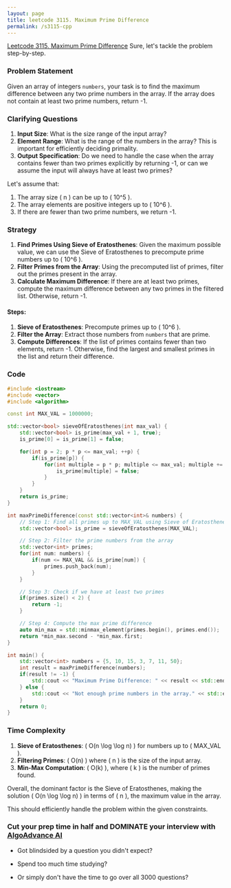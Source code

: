 ```yaml
---
layout: page
title: leetcode 3115. Maximum Prime Difference
permalink: /s3115-cpp
---
```

[Leetcode 3115. Maximum Prime Difference](https://algoadvance.github.io/algoadvance/l3115)
Sure, let's tackle the problem step-by-step.

### Problem Statement
Given an array of integers `numbers`, your task is to find the maximum difference between any two prime numbers in the array. If the array does not contain at least two prime numbers, return -1.

### Clarifying Questions
1. **Input Size**: What is the size range of the input array?
2. **Element Range**: What is the range of the numbers in the array? This is important for efficiently deciding primality.
3. **Output Specification**: Do we need to handle the case when the array contains fewer than two primes explicitly by returning -1, or can we assume the input will always have at least two primes?

Let's assume that:
1. The array size \( n \) can be up to \( 10^5 \).
2. The array elements are positive integers up to \( 10^6 \).
3. If there are fewer than two prime numbers, we return -1.

### Strategy
1. **Find Primes Using Sieve of Eratosthenes**: Given the maximum possible value, we can use the Sieve of Eratosthenes to precompute prime numbers up to \( 10^6 \).
2. **Filter Primes from the Array**: Using the precomputed list of primes, filter out the primes present in the array.
3. **Calculate Maximum Difference**: If there are at least two primes, compute the maximum difference between any two primes in the filtered list. Otherwise, return -1.

#### Steps:
1. **Sieve of Eratosthenes**: Precompute primes up to \( 10^6 \).
2. **Filter the Array**: Extract those numbers from `numbers` that are prime.
3. **Compute Differences**: If the list of primes contains fewer than two elements, return -1. Otherwise, find the largest and smallest primes in the list and return their difference.

### Code
```cpp
#include <iostream>
#include <vector>
#include <algorithm>

const int MAX_VAL = 1000000;

std::vector<bool> sieveOfEratosthenes(int max_val) {
    std::vector<bool> is_prime(max_val + 1, true);
    is_prime[0] = is_prime[1] = false; 

    for(int p = 2; p * p <= max_val; ++p) {
        if(is_prime[p]) {
            for(int multiple = p * p; multiple <= max_val; multiple += p) {
                is_prime[multiple] = false;
            }
        }
    }
    return is_prime;
}

int maxPrimeDifference(const std::vector<int>& numbers) {
    // Step 1: Find all primes up to MAX_VAL using Sieve of Eratosthenes
    std::vector<bool> is_prime = sieveOfEratosthenes(MAX_VAL);

    // Step 2: Filter the prime numbers from the array
    std::vector<int> primes;
    for(int num: numbers) {
        if(num <= MAX_VAL && is_prime[num]) {
            primes.push_back(num);
        }
    }

    // Step 3: Check if we have at least two primes
    if(primes.size() < 2) {
        return -1;
    }

    // Step 4: Compute the max prime difference
    auto min_max = std::minmax_element(primes.begin(), primes.end());
    return *min_max.second - *min_max.first;
}

int main() {
    std::vector<int> numbers = {5, 10, 15, 3, 7, 11, 50};
    int result = maxPrimeDifference(numbers);
    if(result != -1) {
        std::cout << "Maximum Prime Difference: " << result << std::endl;
    } else {
        std::cout << "Not enough prime numbers in the array." << std::endl;
    }
    return 0;
}
```

### Time Complexity
1. **Sieve of Eratosthenes**: \( O(n \log \log n) \) for numbers up to \( MAX_VAL \).
2. **Filtering Primes**: \( O(n) \) where \( n \) is the size of the input array.
3. **Min-Max Computation**: \( O(k) \), where \( k \) is the number of primes found.

Overall, the dominant factor is the Sieve of Eratosthenes, making the solution \( O(n \log \log n) \) in terms of \( n \), the maximum value in the array.

This should efficiently handle the problem within the given constraints.


### Cut your prep time in half and DOMINATE your interview with [AlgoAdvance AI](https://algoAdvance.com)

- Got blindsided by a question you didn't expect?

- Spend too much time studying?

- Or simply don't have the time to go over all 3000 questions?

